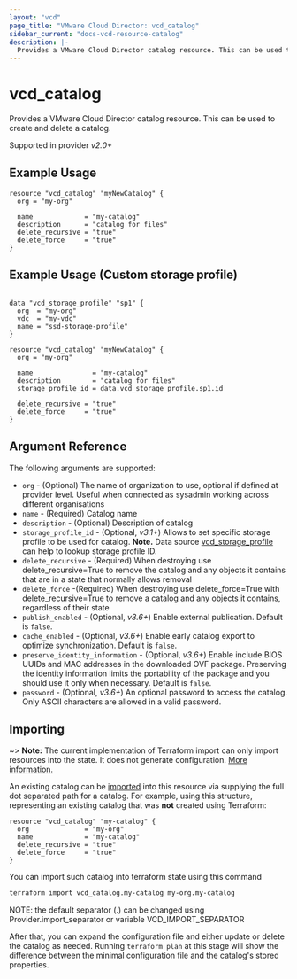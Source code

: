 ```yaml
---
layout: "vcd"
page_title: "VMware Cloud Director: vcd_catalog"
sidebar_current: "docs-vcd-resource-catalog"
description: |-
  Provides a VMware Cloud Director catalog resource. This can be used to create and delete a catalog.
---
```


# vcd\_catalog

Provides a VMware Cloud Director catalog resource. This can be used to create and delete a catalog.

Supported in provider *v2.0+*

## Example Usage

```hcl
resource "vcd_catalog" "myNewCatalog" {
  org = "my-org"

  name             = "my-catalog"
  description      = "catalog for files"
  delete_recursive = "true"
  delete_force     = "true"
}
```

## Example Usage (Custom storage profile)

```hcl

data "vcd_storage_profile" "sp1" {
  org  = "my-org"
  vdc  = "my-vdc"
  name = "ssd-storage-profile"
}

resource "vcd_catalog" "myNewCatalog" {
  org = "my-org"

  name               = "my-catalog"
  description        = "catalog for files"
  storage_profile_id = data.vcd_storage_profile.sp1.id

  delete_recursive = "true"
  delete_force     = "true"
}
```

## Argument Reference

The following arguments are supported:

* `org` - (Optional) The name of organization to use, optional if defined at provider level. Useful when connected as sysadmin working across different organisations
* `name` - (Required) Catalog name
* `description` - (Optional) Description of catalog
* `storage_profile_id` - (Optional, *v3.1+*) Allows to set specific storage profile to be used for catalog. **Note.** Data
source [vcd_storage_profile](/providers/vmware/vcd/latest/docs/data-sources/storage_profile) can help to lookup storage profile ID.
* `delete_recursive` - (Required) When destroying use delete_recursive=True to remove the catalog and any objects it contains that are in a state that normally allows removal
* `delete_force` -(Required) When destroying use delete_force=True with delete_recursive=True to remove a catalog and any objects it contains, regardless of their state
* `publish_enabled` - (Optional, *v3.6+*) Enable external publication. Default is `false`. 
* `cache_enabled` - (Optional, *v3.6+*) Enable early catalog export to optimize synchronization. Default is `false`.
* `preserve_identity_information` - (Optional, *v3.6+*) Enable include BIOS UUIDs and MAC addresses in the downloaded OVF package. Preserving the identity information limits the portability of the package and you should use it only when necessary. Default is `false`.
* `password` - (Optional, *v3.6+*) An optional password to access the catalog. Only ASCII characters are allowed in a valid password.

## Importing

~> **Note:** The current implementation of Terraform import can only import resources into the state. It does not generate
configuration. [More information.][docs-import]

An existing catalog can be [imported][docs-import] into this resource via supplying the full dot separated path for a
catalog. For example, using this structure, representing an existing catalog that was **not** created using Terraform:

```hcl
resource "vcd_catalog" "my-catalog" {
  org              = "my-org"
  name             = "my-catalog"
  delete_recursive = "true"
  delete_force     = "true"
}
```

You can import such catalog into terraform state using this command

```bash
terraform import vcd_catalog.my-catalog my-org.my-catalog
```

NOTE: the default separator (.) can be changed using Provider.import_separator or variable VCD_IMPORT_SEPARATOR

[docs-import]:https://www.terraform.io/docs/import/

After that, you can expand the configuration file and either update or delete the catalog as needed. Running `terraform plan`
at this stage will show the difference between the minimal configuration file and the catalog's stored properties.

